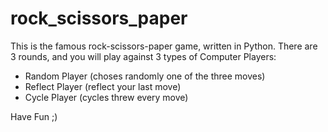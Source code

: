 # rock_scissors_paper

This is the famous rock-scissors-paper game, written in Python. There are 3 rounds, and you will play against 3 types of Computer Players:

- Random Player (choses randomly one of the three moves)
- Reflect Player (reflect your last move)
- Cycle Player (cycles threw every move)

Have Fun ;)
